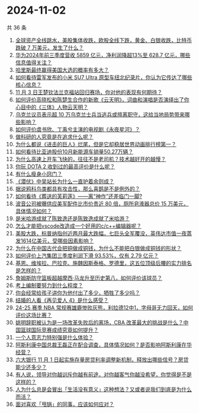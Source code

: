 # 2024-11-02

共 36 条

<!-- BEGIN ZHIHUQUESTIONS -->
<!-- 最后更新时间 Sat Nov 02 2024 01:03:52 GMT+0800 (China Standard Time) -->
1. [全球资产全线跳水，美股集体收跌，欧股全线下跌，黄金、白银收跌，比特币跌破 7 万美元，发生了什么？](https://www.zhihu.com/question/2726877505)
1. [华为2024年前三季度营收 5859 亿元，净利润降超13%至 628.7 亿元，哪些信息值得关注？](https://www.zhihu.com/question/2767836484)
1. [哈里斯最终赢得美国大选的概率有多大？](https://www.zhihu.com/question/2720225796)
1. [如何看待雷军发布的小米 SU7 Ultra 原型车纽北纪录片，你认为它传达了哪些核心信息？](https://www.zhihu.com/question/2780044755)
1. [11 月 3 日王楚钦法兰克福站回归赛场，你对他的表现有何期待？](https://www.zhihu.com/question/2567828490)
1. [如何评价高晓松和陈楚生合作的新歌《云天明》，词曲和演唱是否演绎出了你心目中的《三体》人物云天明？](https://www.zhihu.com/question/2671553698)
1. [乌克兰议员表示超 10 万乌克兰士兵当逃兵或擅离职守，这给当地局势带来哪些影响？](https://www.zhihu.com/question/2710054966)
1. [如何评价虞书欣、丁禹兮主演的电视剧《永夜星河》？](https://www.zhihu.com/question/1964222029)
1. [做科研的人究竟是在追求什么呢？](https://www.zhihu.com/question/667987312)
1. [为什么都说《进击的巨人》烂尾，但是它却稳居世界动画排行榜第一？](https://www.zhihu.com/question/2339834839)
1. [如何看待比亚迪股份10月新能源车销量50.27万辆？](https://www.zhihu.com/question/2817297617)
1. [为什么高速上开车飞快的，往往不是老司机？技术越好开的越慢？](https://www.zhihu.com/question/664184579)
1. [你玩 DOTA 2 收到过的最高评价是什么呢？](https://www.zhihu.com/question/2525354488)
1. [有什么瘦身小窍门？](https://www.zhihu.com/question/318452689)
1. [《潜伏》中吴站长为什么一直护着余则成？](https://www.zhihu.com/question/266560321)
1. [据说鸦科鸟类都具有攻击性，那么喜鹊是不是例外的？](https://www.zhihu.com/question/726481276)
1. [如何看待《葬送的芙莉莲》——离“神作”还差临门一脚?](https://www.zhihu.com/question/648310667)
1. [波音公司被曝供应美军配件比市价贵近 80 倍，厕所皂液器总价 15 万美元，具体情况如何？](https://www.zhihu.com/question/2685342397)
1. [是米哈游成就了陈致逸还是陈致逸成就了米哈游？](https://www.zhihu.com/question/621821229)
1. [怎么才能把vscode改造成一个好用的c/c++编辑器呢？](https://www.zhihu.com/question/427640102)
1. [美股大跌，标普纳指创近两月最大跌幅，七巨头全军覆没，英伟达市值一夜蒸发1614亿美元，受哪些因素影响？](https://www.zhihu.com/question/2767851544)
1. [为什么在中国古代会把铜做成铜钱，为什么不能把白银做成铜钱的形状？](https://www.zhihu.com/question/1263610485)
1. [如何评价上汽集团三季度利润下滑 93.53%，仅有 2.79 亿元？](https://www.zhihu.com/question/2620441845)
1. [基恩、维埃拉、巴拉克、施魏因斯泰格、罗德里，这五位顶级后腰的实力排名是怎样的？](https://www.zhihu.com/question/2688443424)
1. [詹姆斯防守篮板超越摩西·马龙升至历史第八，如何评价该球员？](https://www.zhihu.com/question/2714110718)
1. [考上编制要努力到什么程度？](https://www.zhihu.com/question/581126374)
1. [你会经常给孩子讲你为他付出了多少，牺牲了多少吗？](https://www.zhihu.com/question/680354797)
1. [结婚的人看《再见爱人 4》是什么感受？](https://www.zhihu.com/question/2014605421)
1. [24-25 赛季 NBA 常规赛雄鹿惨败灰熊，利拉德12中1，字母哥无力回天，如何评价这场比赛？](https://www.zhihu.com/question/2763296313)
1. [姚明辞职被认为是一场改革失败后的离场，CBA 改革最大的挑战是什么？中国篮球国际竞赛成绩究竟如何提升？](https://www.zhihu.com/question/2784721062)
1. [一个人意志力特别强是什么体验？](https://www.zhihu.com/question/268534331)
1. [阿斯利康中国总裁王磊正在配合调查，具体情况如何？是否影响阿斯利康在华经营？](https://www.zhihu.com/question/2616290240)
1. [六大银行 11 月 1 日起实施存量房贷利率调整新机制，释放出哪些信号？房贷能少还多少？](https://www.zhihu.com/question/2662163339)
1. [有人说，领导对你越训斥你越有前途，对你越客气你越没希望，你觉得是不是这样的？](https://www.zhihu.com/question/435021698)
1. [人为什么总是会冒出「生活没有意义」这种想法？又或者说我们到底是为什么而活？](https://www.zhihu.com/question/924000373)
1. [面对喜欢「甩锅」的同事，应该如何应对？](https://www.zhihu.com/question/2718147382)
<!-- END ZHIHUQUESTIONS -->
